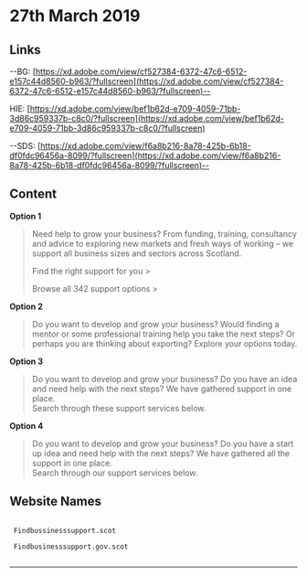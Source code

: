 # 27th March 2019

## Links
--BG:   [https://xd.adobe.com/view/cf527384-6372-47c6-6512-e157c44d8560-b963/?fullscreen](https://xd.adobe.com/view/cf527384-6372-47c6-6512-e157c44d8560-b963/?fullscreen)--

HIE:   [https://xd.adobe.com/view/bef1b62d-e709-4059-71bb-3d86c959337b-c8c0/?fullscreen](https://xd.adobe.com/view/bef1b62d-e709-4059-71bb-3d86c959337b-c8c0/?fullscreen)

--SDS:   [https://xd.adobe.com/view/f6a8b216-8a78-425b-6b18-df0fdc96456a-8099/?fullscreen](https://xd.adobe.com/view/f6a8b216-8a78-425b-6b18-df0fdc96456a-8099/?fullscreen)--


## Content
**Option 1**
> Need help to grow your business? From funding, training, consultancy and advice to exploring new markets and fresh ways of working – we support all business sizes and sectors across Scotland.
> 
> Find the right support for you >
>   
> Browse all 342 support options >

**Option 2**
> Do you want to develop and grow your business? Would finding a mentor or some professional training help you take the next steps? Or perhaps you are thinking about exporting? 
> Explore your options today.

**Option 3**
> Do you want to develop and grow your business?  Do you have an idea and need help with the next steps?  We have gathered support in one place.  
> Search through these support services below.

**Option 4**
> Do you want to develop and grow your business?  Do you have a start up idea and need help with the next steps?  We have gathered all the support in one place.  
> Search through our support services below.


## Website Names
```
       
 Findbussinesssupport.scot

 Findbusinesssupport.gov.scot
       
```
------------



